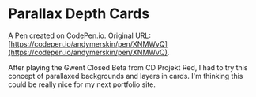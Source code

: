 # Parallax Depth Cards

A Pen created on CodePen.io. Original URL: [https://codepen.io/andymerskin/pen/XNMWvQ](https://codepen.io/andymerskin/pen/XNMWvQ).

After playing the Gwent Closed Beta from CD Projekt Red, I had to try this concept of parallaxed backgrounds and layers in cards. I'm thinking this could be really nice for my next portfolio site.